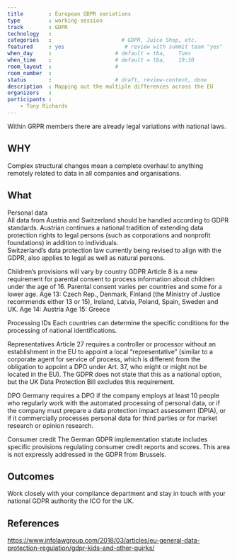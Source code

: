 ```yaml
---
title        : European GDPR variations
type         : working-session
track        : GDPR
technology   :
categories   :                      # GDPR, Juice Shop, etc.
featured     : yes                   # review with summit team "yes"
when_day     :                    # default = tba,    Tues
when_time    :                    # default = tba,    19:30
room_layout  :                    #
room_number  :
status       :                    # draft, review-content, done
description  : Mapping out the multiple differences across the EU
organizers   :
participants :
    - Tony Richards
---
```


Within GRPR members there are already legal variations with national laws. 

## WHY

Complex structural changes mean a complete overhaul to anything remotely related to data in all companies and organisations. 

## What

Personal data  
All data from Austria and Switzerland should be handled according to GDPR standards.
Austrian continues a national tradition of extending data protection rights to legal persons (such as corporations and nonprofit foundations) in addition to individuals.  
Switzerland’s data protection law currently being revised to align with the GDPR, also applies to legal as well as natural persons.  


Children’s provisions will vary by country 
GDPR Article 8 is a new requirement for parental consent to process information about children under the age of 16. Parental consent varies per countries and some for a lower age.
Age 13:      Czech Rep., Denmark, Finland (the Ministry of Justice recommends either 13 
	       or 15), Ireland, Latvia, Poland, Spain, Sweden and UK.
Age 14:      Austria
Age 15:      Greece


Processing IDs 
Each countries can determine the specific conditions for the processing of national identifications.

Representatives 
Article 27 requires a controller or processor without an establishment in the EU to appoint a local “representative” (similar to a corporate agent for service of process, which is different from the obligation to appoint a DPO under Art. 37, who might or might not be located in the EU).  The GDPR does not state that this as a national option, but the UK Data Protection Bill excludes this requirement.

DPO
Germany requires a DPO if the company employs at least 10 people who regularly work with the automated processing of personal data, or if the company must prepare a data protection impact assessment (DPIA), or if it commercially processes personal data for third parties or for market research or opinion research.


Consumer credit
The German GDPR implementation statute includes specific provisions regulating consumer credit reports and scores.  This area is not expressly addressed in the GDPR from Brussels. 



## Outcomes

Work closely with your compliance department and stay in touch with your national GDPR authority the ICO for the UK.

## References

https://www.infolawgroup.com/2018/03/articles/eu-general-data-protection-regulation/gdpr-kids-and-other-quirks/
